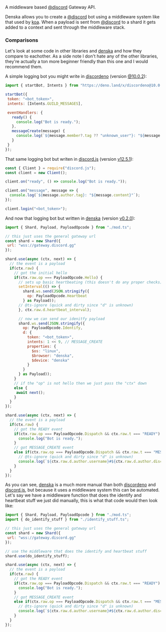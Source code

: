 A middleware based [@discord] Gateway API.

Denska allows you to create a [@discord] bot using a middleware system like that used by [koa](https://github.com/koajs/koa). When a payload is sent from [@discord] to a shard it gets added to a context and sent through the middleware stack.

### Comparisons
Let's look at some code in other libraries and [denska] and how they compare to eachother. As a side note I don't hate any of the other libraries, they're actually a ton more beginner friendly than this one and I would recommend them.

A simple logging bot you might write in [discordeno] (version [@10.0.2](https://deno.land/x/discordeno@10.0.2)):
```js
import { startBot, Intents } from "https://deno.land/x/discordeno@10.0.2/mod.ts";

startBot({
 token: "<bot_token>",
 intents: [Intents.GUILD_MESSAGES],

 eventHandlers: {
   ready() {
     console.log("Bot is ready.");
   },
   messageCreate(message) {
     console.log(`${message.member?.tag ?? "unknown_user"}: "${message.content}"`);
   }
 }
});
```

That same logging bot but writen in [discord.js] (version [v12.5.1](https://github.com/discordjs/discord.js/releases/tag/12.5.1)):
```js
const { Client } = require("discord.js");
const client = new Client();

client.on("ready", () => console.log("Bot is ready."));

client.on("message", message => {
  console.log(`${message.author.tag}: "${message.content}"`);
});

client.login("<bot_token>");
```

And now that logging bot but written in [denska] (version [v0.2.0](https://github.com/LeonskiDev/denska/releases/tag/v0.2.0)):
```js
import { Shard, Payload, PayloadOpcode } from "./mod.ts";

// this just uses the general gateway url
const shard = new Shard({
 url: "wss://gateway.discord.gg"
});

shard.use(async (ctx, next) => {
  // the event is a payload
  if(ctx.raw) {
    // got the initial hello
    if(ctx.raw.op === PayloadOpcode.Hello) {
      // sets up basic heartbeating (this doesn't do any proper checks)
      setInterval(() => {
        shard.ws.send(JSON.stringify({
          op: PayloadOpcode.Heartbeat
        } as Payload));
      // @ts-ignore (quick and dirty since "d" is unknown)
      }, ctx.raw.d.heartbeat_interval);

      // now we can send our idenitfy payload
      shard.ws.send(JSON.stringify({
        op: PayloadOpcode.Identify,
        d: {
          token: "<bot_token>",
          intents: 1 << 9, // MESSAGE_CREATE
          properties: {
            $os: "linux",
            $browser: "denska",
            $device: "denska"
          }
        }
      } as Payload));
    }
    // if the "op" is not hello then we just pass the "ctx" down
    else {
     await next();
    }
  }
});

shard.use(async (ctx, next) => {
  // the event is a payload
  if(ctx.raw) {
    // got the READY event
    if(ctx.raw.op === PayloadOpcode.Dispatch && ctx.raw.t === "READY") {
      console.log("Bot is ready.");
    }
    // got MESSAGE_CREATE event
    else if(ctx.raw.op === PayloadOpcode.Dispatch && ctx.raw.t === "MESSAGE_CREATE") {
      // @ts-ignore (quick and dirty since "d" is unknown)
	  console.log(`${ctx.raw.d.author.username}#${ctx.raw.d.author.discriminator}: "${ctx.raw.d.content}"`);
    }
  }
});
```

As you can see, [denska] is a much more manual than both [discordeno] and [discord.js], but because it uses a middleware system this can be automated. Let's say we have a middleware function that does the identify and heartbeat stuff we just did manually, this is what that code would then look like:

```js
import { Shard, Payload, PayloadOpcode } from "./mod.ts";
import { do_identify_stuff } from "./identify_stuff.ts";

// this just uses the general gateway url
const shard = new Shard({
 url: "wss://gateway.discord.gg"
});

// use the middleware that does the identify and heartbeat stuff
shard.use(do_identify_stuff);

shard.use(async (ctx, next) => {
  // the event is a payload
  if(ctx.raw) {
    // got the READY event
    if(ctx.raw.op === PayloadOpcode.Dispatch && ctx.raw.t === "READY") {
      console.log("Bot is ready.");
    }
    // got MESSAGE_CREATE event
    else if(ctx.raw.op === PayloadOpcode.Dispatch && ctx.raw.t === "MESSAGE_CREATE") {
      // @ts-ignore (quick and dirty since "d" is unknown)
	  console.log(`${ctx.raw.d.author.username}#${ctx.raw.d.author.discriminator}: "${ctx.raw.d.content}"`);
    }
  }
});
```

[@discord]: https://github.com/discord
[denska]: https://github.com/LeonskiDev/denska
[discordeno]: https://deno.land/x/discordeno
[discord.js]: https://github.com/discordjs/discord.js